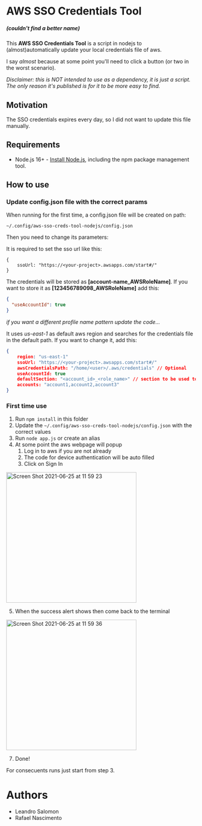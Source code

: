 # AWS SSO Credentials Tool

##### (couldn't find a better name)

This **AWS SSO Credentials Tool** is a script in nodejs to (almost)automatically update your local credentials file of aws.

I say _almost_ because at some point you'll need to click a button (or two in the worst scenario).

_Disclaimer: this is NOT intended to use as a dependency, it is just a script. The only reason it's published is for it to be more easy to find._

## Motivation

The SSO credentials expires every day, so I did not want to update this file manually.

## Requirements

- Node.js 16+ - [Install Node.js](https://nodejs.org/en/), including the npm package management tool.

## How to use

### Update config.json file with the correct params

When running for the first time, a config.json file will be created on path:

```
~/.config/aws-sso-creds-tool-nodejs/config.json
```

Then you need to change its parameters:

It is required to set the sso url like this:

```shell
{
    ssoUrl: "https://<your-project>.awsapps.com/start#/"
}
```

The credentials will be stored as **[account-name_AWSRoleName]**.
If you want to store it as **[123456789098_AWSRoleName]** add this:

```json
{
  "useAccountId": true
}
```

_if you want a different profile name pattern update the code..._

It uses _us-east-1_ as default aws region and searches for the credentials file in the default path.
If you want to change it, add this:

```json
{
    region: "us-east-1"
    ssoUrl: "https://<your-project>.awsapps.com/start#/"
    awsCredentialsPath: "/home/<user>/.aws/credentials" // Optional
    useAccountId: true
    defaultSection: "<account_id>_<role_name>" // section to be used to create a [default] section in credentials
    accounts: "account1,account2,account3"
}
```

### First time use

1. Run `npm install` in this folder
2. Update the `~/.config/aws-sso-creds-tool-nodejs/config.json` with the correct values
3. Run `node app.js` or create an alias
4. At some point the aws webpage will popup
   1. Log in to aws if you are not already
   2. The code for device authentication will be auto filled
   3. Click on Sign In

<img width="346" alt="Screen Shot 2021-06-25 at 11 59 23" src="https://user-images.githubusercontent.com/7031690/123454656-2e73bb00-d5b7-11eb-8db7-a79fda950bc5.png">

5. When the success alert shows then come back to the terminal

<img width="346" alt="Screen Shot 2021-06-25 at 11 59 36" src="https://user-images.githubusercontent.com/7031690/123454778-52cf9780-d5b7-11eb-9081-c2a08c2430b0.png">

7. Done!

For consecuents runs just start from step 3.

# Authors

- Leandro Salomon
- Rafael Nascimento
